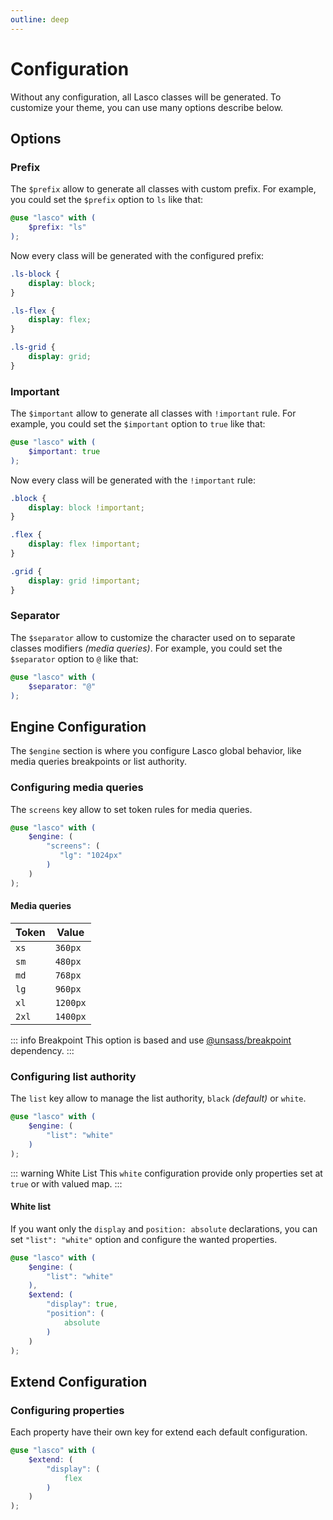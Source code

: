```yaml
---
outline: deep
---
```


# Configuration

Without any configuration, all Lasco classes will be generated. To customize your theme, you can use many options
describe below.

## Options

### Prefix

The `$prefix` allow to generate all classes with custom prefix. For example, you could set the `$prefix` option to `ls`
like that:

```scss
@use "lasco" with (
    $prefix: "ls"
);
```

Now every class will be generated with the configured prefix:

```css
.ls-block {
    display: block;
}

.ls-flex {
    display: flex;
}

.ls-grid {
    display: grid;
}
```

### Important

The `$important` allow to generate all classes with `!important` rule. For example, you could set the `$important`
option to `true` like that:

```scss
@use "lasco" with (
    $important: true
);
```

Now every class will be generated with the `!important` rule:

```css
.block {
    display: block !important;
}

.flex {
    display: flex !important;
}

.grid {
    display: grid !important;
}
```

### Separator

The `$separator` allow to customize the character used on to separate classes modifiers _(media queries)_. For example,
you could set the `$separator` option to `@` like that:

```scss
@use "lasco" with (
    $separator: "@"
);
```

## Engine Configuration

The `$engine` section is where you configure Lasco global behavior, like media queries breakpoints or list authority.

### Configuring media queries

The `screens` key allow to set token rules for media queries.

```scss
@use "lasco" with (
    $engine: (
        "screens": (
           "lg": "1024px"        
        )
    )
);
```

#### Media queries

| Token | Value    |
|-------|----------|
| `xs`  | `360px`  |
| `sm`  | `480px`  |
| `md`  | `768px`  |
| `lg`  | `960px`  |
| `xl`  | `1200px` |
| `2xl` | `1400px` |

::: info Breakpoint
This option is based and use [@unsass/breakpoint](https://github.com/unsass/breakpoint) dependency.
:::

### Configuring list authority

The `list` key allow to manage the list authority, `black` _(default)_ or `white`.

```scss
@use "lasco" with (
    $engine: (
        "list": "white"
    )
);
```

::: warning White List
This `white` configuration provide only properties set at `true` or with valued map.
:::

#### White list

If you want only the `display` and `position: absolute` declarations, you can set `"list": "white"` option and configure
the wanted properties.

```scss
@use "lasco" with (
    $engine: (
        "list": "white"
    ),
    $extend: (
        "display": true,
        "position": (
            absolute
        )
    )
);
```

## Extend Configuration

### Configuring properties

Each property have their own key for extend each default configuration.

```scss
@use "lasco" with (
    $extend: (
        "display": (
            flex
        )
    )
);
```
